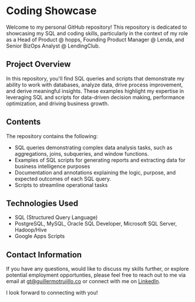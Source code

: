 # Coding Showcase 

Welcome to my personal GitHub repository! This repository is dedicated to showcasing my SQL and coding skills, particularly in the context of my role as a Head of Product @ hopps, Founding Product Manager @ Lenda, and Senior BizOps Analyst @ LendingClub.

## Project Overview
In this repository, you'll find SQL queries and scripts that demonstrate my ability to work with databases, analyze data, drive process improvement, and derive meaningful insights. These examples highlight my expertise in leveraging SQL and scripts for data-driven decision making, performance optimization, and driving business growth.

## Contents
The repository contains the following:

- SQL queries demonstrating complex data analysis tasks, such as aggregations, joins, subqueries, and window functions.
- Examples of SQL scripts for generating reports and extracting data for business intelligence purposes
- Documentation and annotations explaining the logic, purpose, and expected outcomes of each SQL query.
- Scripts to streamline operational tasks

## Technologies Used
- SQL (Structured Query Language)
- PostgreSQL, MySQL, Oracle SQL Developer, Microsoft SQL Server, Hadoop/Hive
- Google Apps Scripts

## Contact Information
If you have any questions, would like to discuss my skills further, or explore potential employment opportunties, please feel free to reach out to me via email at gt@guillermotrujillo.co or connect with me on [LinkedIn](https://https://www.linkedin.com/in/guillermo-trujillo-8176a931/).

I look forward to connecting with you!

